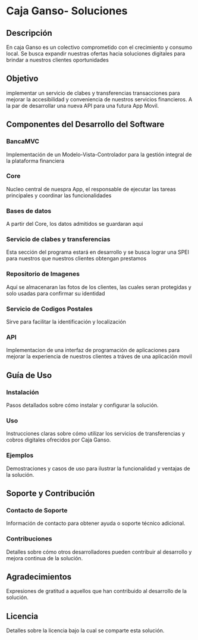 # Caja Ganso- Soluciones
## Descripción

En caja Ganso es un colectivo comprometido con el crecimiento y consumo local.
Se busca expandir nuestras ofertas hacia soluciones digitales para brindar a nuestros clientes oportunidades

## Objetivo

implementar un servicio de clabes y transferencias transacciones para mejorar la accesibilidad y conveniencia de nuestros servicios financieros. A la par de desarrollar una nueva API para una futura App Movil.

## Componentes del Desarrollo del Software

### BancaMVC
Implementación de un Modelo-Vista-Controlador para la gestión integral de la plataforma financiera

### Core
Nucleo central de nuespra App, el responsable de ejecutar las tareas principales y coordinar las funcionalidades

### Bases de datos
A partir del Core, los datos admitidos se guardaran aqui

### Servicio de clabes y transferencias

Esta sección del programa estará en desarrollo y se busca lograr una SPEI para nuestros que nuestros clientes obtengan prestamos

### Repositorio de Imagenes
Aquí se almacenaran las fotos de los clientes, las cuales seran protegidas y solo usadas para confirmar su identidad

### Servicio de Codigos Postales
Sirve para facilitar la identificación y localización

### API
Implementacion de una interfaz de programación de aplicaciones para mejorar la experiencia de nuestros clientes a tráves de una aplicación movil

## Guía de Uso
### Instalación
Pasos detallados sobre cómo instalar y configurar la solución.

### Uso
Instrucciones claras sobre cómo utilizar los servicios de transferencias y cobros digitales ofrecidos por Caja Ganso.

### Ejemplos
Demostraciones y casos de uso para ilustrar la funcionalidad y ventajas de la solución.

## Soporte y Contribución
### Contacto de Soporte
Información de contacto para obtener ayuda o soporte técnico adicional.

### Contribuciones
Detalles sobre cómo otros desarrolladores pueden contribuir al desarrollo y mejora continua de la solución.

## Agradecimientos
Expresiones de gratitud a aquellos que han contribuido al desarrollo de la solución.

## Licencia
Detalles sobre la licencia bajo la cual se comparte esta solución.